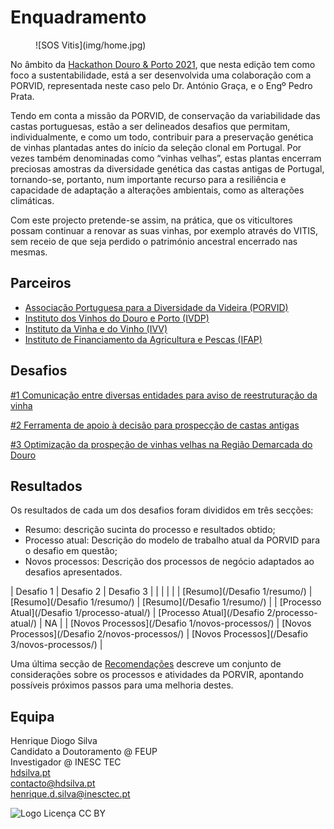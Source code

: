 # Enquadramento

<figure markdown> 
  ![SOS Vitis](img/home.jpg)
</figure>

No âmbito da [Hackathon Douro & Porto 2021](https://hackdouroeporto.com/), que nesta edição tem como foco a sustentabilidade, está a ser desenvolvida uma colaboração com a PORVID, representada neste caso pelo Dr. António Graça, e o Engº Pedro Prata.

Tendo em conta a missão da PORVID, de conservação da variabilidade das castas portuguesas, estão a ser delineados desafios que permitam, individualmente, e como um todo, contribuir para a preservação genética de vinhas plantadas antes do início da seleção clonal em Portugal. Por vezes também denominadas como “vinhas velhas”, estas plantas encerram preciosas amostras da diversidade genética das castas antigas de Portugal, tornando-se, portanto, num importante recurso para a resiliência e capacidade de adaptação a alterações ambientais, como as alterações climáticas. 

Com este projecto pretende-se assim, na prática, que os viticultores possam continuar a renovar as suas vinhas, por exemplo através do VITIS, sem receio de que seja perdido o património ancestral encerrado nas mesmas.

## Parceiros

+ [Associação Portuguesa para a Diversidade da Videira (PORVID)](https://www.facebook.com/porvid.portugal/)
+ [Instituto dos Vinhos do Douro e Porto (IVDP)](https://www.ivdp.pt/)
+ [Instituto da Vinha e do Vinho (IVV)](https://www.ivv.gov.pt)
+ [Instituto de Financiamento da Agricultura e Pescas (IFAP)](https://www.ifap.pt/)


## Desafios

[#1 Comunicação entre diversas entidades para aviso de reestruturação da vinha](Hackathon/Desafios/desafio1)

[#2 Ferramenta de apoio à decisão para prospecção de castas antigas](Hackathon/Desafios/desafio2)

[#3 Optimização da prospeção de vinhas velhas na Região Demarcada do Douro](Hackathon/Desafios/desafio3)

## Resultados

Os resultados de cada um dos desafios foram divididos em três secções:

+ Resumo: descrição sucinta do processo e resultados obtido;
+ Processo atual: Descrição do modelo de trabalho atual da PORVID para o desafio em questão;
+ Novos processos: Descrição dos processos de negócio adaptados ao desafios apresentados.

| Desafio 1 | Desafio 2 | Desafio 3 |
| | | |
| [Resumo](/Desafio 1/resumo/) | [Resumo](/Desafio 1/resumo/) | [Resumo](/Desafio 1/resumo/) |
| [Processo Atual](/Desafio 1/processo-atual/) | [Processo Atual](/Desafio 2/processo-atual/) | NA |
| [Novos Processos](/Desafio 1/novos-processos/) | [Novos Processos](/Desafio 2/novos-processos/) | [Novos Processos](/Desafio 3/novos-processos/) |

Uma última secção de [Recomendações](/Recomendacoes/recomendacoes/) descreve um conjunto de considerações sobre os processos e atividades da PORVIR, apontando possíveis próximos passos para uma melhoria destes.


## Equipa

Henrique Diogo Silva  
Candidato a Doutoramento @ FEUP  
Investigador @ INESC TEC  
[hdsilva.pt](https://hdsilva.pt)  
[contacto@hdsilva.pt](mailto:contacto@hdsilva.pt)  
[henrique.d.silva@inesctec.pt](mailto:henrique.d.silva@inesctec.pt)  


![Logo Licença CC BY](/img/cc.png)
